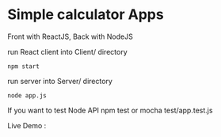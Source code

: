 <h1>Simple calculator Apps</h1>

Front with ReactJS, Back with NodeJS

run React client into Client/ directory

	npm start

run server into Server/ directory
	
	node app.js

If you want to test Node API
npm test  or mocha test/app.test.js

Live Demo : 
